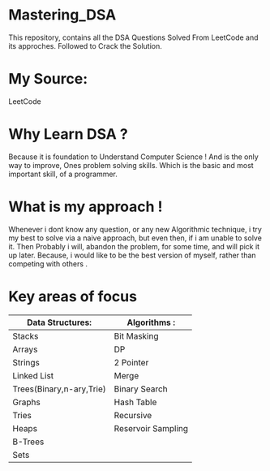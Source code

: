 # Mastering_DSA 
 This repository, contains all the DSA Questions Solved From LeetCode and its approches. 
 Followed to Crack the Solution.
 
 # My Source: 
 LeetCode 

 # Why Learn DSA ?
 Because it is foundation to Understand Computer Science ! And is the only way to improve, Ones 
 problem solving skills. Which is the basic and most important skill, of a programmer.

# What is my approach ! 
Whenever i dont know any question, or any new Algorithmic technique, 
i try my best to solve via a naive approach, but even then, if i am unable to solve it. 
Then Probably i will, abandon the problem, for some time, and will pick it up later.
Because, i would like to be the best version of myself, rather than competing with others .

# Key areas of focus
 
| Data Structures:           | Algorithms :   |
|----------------------------|----------------|
|  Stacks                    |  Bit Masking   |
|  Arrays                   |  DP            | 
|  Strings                  |  2 Pointer     |
|  Linked List              |  Merge         |
|  Trees(Binary,n-ary,Trie) |  Binary Search | 
|  Graphs                   |  Hash Table    |
|  Tries                    |  Recursive     |
|  Heaps                    |  Reservoir Sampling              |  
|  B-Trees                  |                |
|  Sets                     |                |

